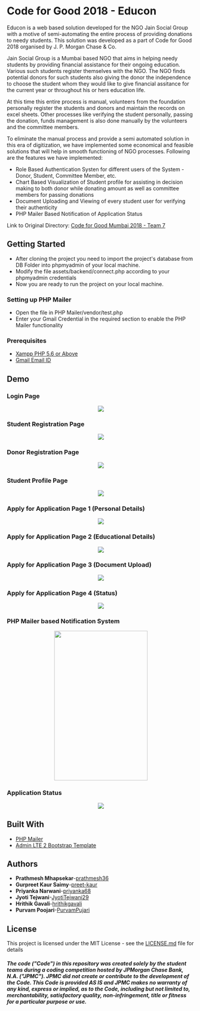 # Code for Good 2018 - Educon
Educon is a web based solution developed for the NGO Jain Social Group with a motive of semi-automating the entire process of providing donations to needy students. This solution was developed as a part of Code for Good 2018 organised by J. P. Morgan Chase & Co.

Jain Social Group is a Mumbai based NGO that aims in helping needy students by providing financial assistance for their ongoing education. Various such students register themselves with the NGO. The NGO finds potential donors for such students also giving the donor the independence to choose the student whom they would like to give financial assitance for the current year or throughout his or hers education life.

At this time this entire process is manual, volunteers from the foundation personally register the students and donors and maintain the records on excel sheets.
Other processes like verifying the student personally, passing the donation, funds management is also done manually by the volunteers and the committee members. 

To eliminate the manual process and provide a semi automated solution in this era of digitization, we have implemented some economical and feasible solutions that will help in smooth functioning of NGO processes.
Following are the features we have implemented:
* Role Based Authentication Systen for different users of the System - Donor, Student, Committee Member, etc.
* Chart Based Visualization of Student profile for assisting in decision making to both donor while donating amount as well as committee members for passing donations
* Document Uploading and Viewing of every student user for verifying their authenticity
* PHP Mailer Based Notification of Application Status

Link to Original Directory: [Code for Good Mumbai 2018 - Team 7 ](https://github.com/Mumbai18/team-7)

## Getting Started

* After cloning the project you need to import the project's database from DB Folder into phpmyadmin of your local machine.
* Modify the file assets/backend/connect.php according to your phpmyadmin credentials
* Now you are ready to run the project on your local machine.

### Setting up PHP Mailer

* Open the file in PHP Mailer/vendor/test.php
* Enter your Gmail Credential in the required section to enable the PHP Mailer functionality

### Prerequisites

* [Xampp PHP 5.6 or Above](https://www.apachefriends.org/download.html)
* [Gmail Email ID](https://www.gmail.com)

## Demo

### Login Page
<center><img src="SS/3.png"></center>

### Student Registration Page
<center><img src="SS/4.png"></center>

### Donor Registration Page
<center><img src="SS/5.png"></center>

### Student Profile Page
<center><img src="SS/6.png"></center>

### Apply for Application Page 1 (Personal Details)
<center><img src="SS/8.png"></center>

### Apply for Application Page 2 (Educational Details)
<center><img src="SS/9.png"></center>

### Apply for Application Page 3 (Document Upload)
<center><img src="SS/10.png"></center>

### Apply for Application Page 4 (Status)
<center><img src="SS/11.png"></center>

### PHP Mailer based Notification System
<center><img src="SS/12.png" width="250" height="400"></center>

### Application Status
<center><img src="SS/7.png"></center>

## Built With

* [PHP Mailer](https://github.com/PHPMailer/PHPMailer)
* [Admin LTE 2 Bootstrap Template](https://adminlte.io/themes/AdminLTE/index2.html)

## Authors

* **Prathmesh Mhapsekar**-[prathmesh36](https://github.com/prathmesh36 )
* **Gurpreet Kaur Saimy**-[preet-kaur](https://github.com/preet-kaur)
* **Priyanka Narwani**-[priyanka68](https://github.com/Priyanka68)
* **Jyoti Tejwani**-[JyotiTejwani29](https://github.com/JyotiTejwani29)
* **Hrithik Gavali**-[hrithikgavali](https://github.com/hrithikgavali)
* **Purvam Poojari**-[PurvamPujari](https://github.com/PurvamPujari)

## License

This project is licensed under the MIT License - see the [LICENSE.md](LICENSE.md) file for details

##### The code ("Code") in this repository was created solely by the student teams during a coding competition hosted by JPMorgan Chase Bank, N.A. ("JPMC").						JPMC did not create or contribute to the development of the Code.  This Code is provided AS IS and JPMC makes no warranty of any kind, express or implied, as to the Code,						including but not limited to, merchantability, satisfactory quality, non-infringement, title or fitness for a particular purpose or use.